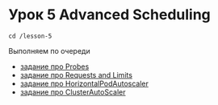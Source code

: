 # Урок 5 Advanced Scheduling

```
cd /lesson-5
```


Выполняем по очереди


- [задание про Probes](1/)
- [задание про Requests and Limits](2/)
- [задание про HorizontalPodAutoscaler](3/)
- [задание про ClusterAutoScaler](4/)
